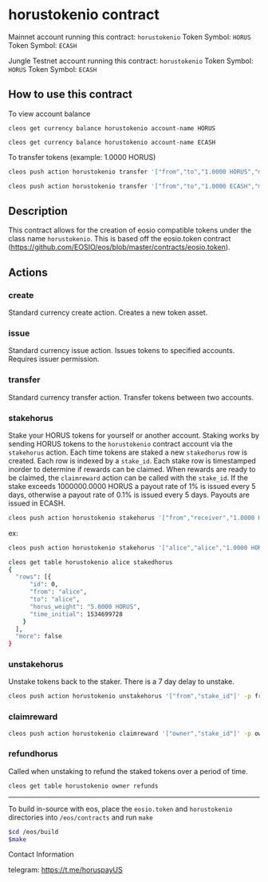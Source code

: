 # horustokenio contract

Mainnet account running this contract: `horustokenio`
Token Symbol: `HORUS`
Token Symbol: `ECASH`

Jungle Testnet account running this contract: `horustokenio`
Token Symbol: `HORUS`
Token Symbol: `ECASH`

## How to use this contract

To view account balance

`cleos get currency balance horustokenio account-name HORUS`

`cleos get currency balance horustokenio account-name ECASH`

To transfer tokens (example: 1.0000 HORUS)

```bash
cleos push action horustokenio transfer '["from","to","1.0000 HORUS","memo"]' -p from

cleos push action horustokenio transfer '["from","to","1.0000 ECASH","memo"]' -p from
```

## Description

This contract allows for the creation of eosio compatible tokens under the class name `horustokenio`.  This is based off the eosio.token contract (https://github.com/EOSIO/eos/blob/master/contracts/eosio.token).

## Actions
### create

Standard currency create action.  Creates a new token asset.

### issue

Standard currency issue action.  Issues tokens to specified accounts.  Requires issuer permission.

### transfer

Standard currency transfer action.  Transfer tokens between two accounts.

### stakehorus

Stake your HORUS tokens for yourself or another account.  Staking works by sending HORUS tokens to the `horustokenio` contract account via
the `stakehorus` action.  Each time tokens are staked a new `stakedhorus` row is created.  Each row is indexed by a `stake_id`.
Each stake row is timestamped inorder to determine if rewards can be claimed.  When rewards are ready to be claimed, the `claimreward`
action can be called with the `stake_id`.  If the stake exceeds 1000000.0000 HORUS a payout rate of 1% is issued every 5 days,
otherwise a payout rate of 0.1% is issued every 5 days.  Payouts are issued in ECASH.

```bash
cleos push action horustokenio stakehorus '["from","receiver","1.0000 HORUS"]' -p from
```
ex:
```bash
cleos push action horustokenio stakehorus '["alice","alice","1.0000 HORUS"]' -p alice

cleos get table horustokenio alice stakedhorus
{
  "rows": [{
      "id": 0,
      "from": "alice",
      "to": "alice",
      "horus_weight": "5.0000 HORUS",
      "time_initial": 1534699728
    }
  ],
  "more": false
}
```

### unstakehorus

Unstake tokens back to the staker.  There is a 7 day delay to unstake.

```bash
cleos push action horustokenio unstakehorus '["from","stake_id"]' -p from
```

### claimreward

```bash
cleos push action horustokenio claimreward '["owner","stake_id"]' -p owner
```

### refundhorus

Called when unstaking to refund the staked tokens over a period of time.

```bash
cleos get table horustokenio owner refunds
```

---
To build in-source with eos, place the `eosio.token` and `horustokenio` directories into `/eos/contracts` and run `make`

```bash
$cd /eos/build
$make
```

Contact Information

telegram: https://t.me/horuspayUS
